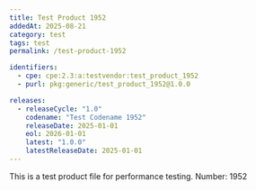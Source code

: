 ```yaml
---
title: Test Product 1952
addedAt: 2025-08-21
category: test
tags: test
permalink: /test-product-1952

identifiers:
  - cpe: cpe:2.3:a:testvendor:test_product_1952
  - purl: pkg:generic/test_product_1952@1.0.0

releases:
  - releaseCycle: "1.0"
    codename: "Test Codename 1952"
    releaseDate: 2025-01-01
    eol: 2026-01-01
    latest: "1.0.0"
    latestReleaseDate: 2025-01-01
---
```


This is a test product file for performance testing. Number: 1952
